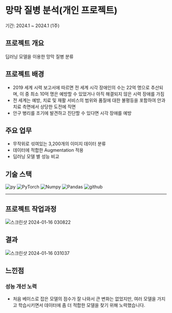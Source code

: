 # 망막 질병 분석(개인 프로젝트)
기간: 2024.1 ~ 2024.1 (1주)

## 프로젝트 개요 
딥러닝 모델을 이용한 망막 질병 분류 

## 프로젝트 배경
- 2019 세계 시력 보고서에 따르면 전 세계 시각 장애인의 수는 22억 명으로 추산되며, 이 중 최소 10억 명은 예방할 수 있었거나 아직 해결되지 않은 시력 장애를 가짐
- 전 세계는 예방, 치료 및 재활 서비스의 범위와 품질에 대한 불평등을 포함하여 안과 치료 측면에서 상당한 도전에 직면
- 안구 병리를 조기에 발견하고 진단할 수 있다면 시각 장애를 예방

## 주요 업무
- 무작위로 섞여있는 3,200개의 이미지 데이터 분류
- 데이터에 적합한 Augmentation 적용
- 딥러닝 모델 별 성능 비교

## 기술 스택 
![py](https://img.shields.io/badge/Python-3776AB?style=for-the-badge&logo=python&logoColor=white)
![PyTorch](https://img.shields.io/badge/pytorch-EE4C2C?style=for-the-badge&logo=pytorch&logoColor=white)
![Numpy](https://img.shields.io/badge/Numpy-013243?style=for-the-badge&logo=Numpy&logoColor=white)
![Pandas](https://img.shields.io/badge/Pandas-150458?style=for-the-badge&logo=Pandas&logoColor=white)
![github](https://img.shields.io/badge/github-181717?style=for-the-badge&logo=github&logoColor=white)

--- 
## 프로젝트 작업과정

![스크린샷 2024-01-16 030822](https://github.com/satangmu/Retinal_Disease_Classification/assets/148983269/cbf3a86c-48cb-4258-b498-d0b2b36e3299)

## 결과

![스크린샷 2024-01-16 031037](https://github.com/satangmu/Retinal_Disease_Classification/assets/148983269/e02b59fa-62b4-4c64-9f36-961d0b18b66b)

## 느낀점

### 성능 개선 노력
- 처음 베이스로 잡은 모델의 점수가 잘 나와서 큰 변화는 없었지만, 여러 모델을 가지고 학습시키면서 데이터에 좀 더 적합한 모델을 찾기 위해 노력했습니다.
